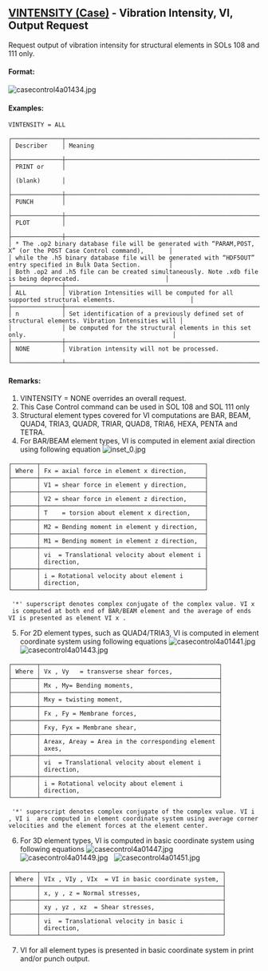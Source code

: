 ## [VINTENSITY (Case)](https://nexus.hexagon.com/documentationcenter/bundle/MSC_Nastran_2022.4/page/Nastran_Combined_Book/qrg/casecontrol4a/TOC.VINTENSITY.Case.xhtml) - Vibration Intensity, VI, Output Request

Request output of vibration intensity for structural elements in SOLs 108 and 111 only.

#### Format:

![casecontrol4a01434.jpg](https://help-be.hexagonmi.com/bundle/MSC_Nastran_2022.4/page/Nastran_Combined_Book/qrg/casecontrol4a/../../../assets/casecontrol4a01434.jpg?_LANG=enus)  

#### Examples:

```nastran
VINTENSITY = ALL
```

```text
┌──────────────┬───────────────────────────────────────────────────────────────────────────────────────────────────┐
│ Describer    │ Meaning                                                                                           │
├──────────────┼───────────────────────────────────────────────────────────────────────────────────────────────────┤
│ PRINT or     │                                                                                                   │
│ (blank)      │                                                                                                   │
├──────────────┼───────────────────────────────────────────────────────────────────────────────────────────────────┤
│ PUNCH        │                                                                                                   │
├──────────────┼───────────────────────────────────────────────────────────────────────────────────────────────────┤
│ PLOT         │                                                                                                   │
├──────────────┼───────────────────────────────────────────────────────────────────────────────────────────────────┤
│ * The .op2 binary database file will be generated with “PARAM,POST, X” (or the POST Case Control command),       │
│ while the .h5 binary database file will be generated with “HDF5OUT” entry specified in Bulk Data Section.        │
│ Both .op2 and .h5 file can be created simultaneously. Note .xdb file is being deprecated.                        │
├──────────────┼───────────────────────────────────────────────────────────────────────────────────────────────────┤
│ ALL          │ Vibration Intensities will be computed for all supported structural elements.                     │
├──────────────┼───────────────────────────────────────────────────────────────────────────────────────────────────┤
│ n            │ Set identification of a previously defined set of structural elements. Vibration Intensities will │
│              │ be computed for the structural elements in this set only.                                         │
├──────────────┼───────────────────────────────────────────────────────────────────────────────────────────────────┤
│ NONE         │ Vibration intensity will not be processed.                                                        │
└──────────────┴───────────────────────────────────────────────────────────────────────────────────────────────────┘
```

#### Remarks:

1. VINTENSITY = NONE overrides an overall request.
2. This Case Control command can be used in SOL 108 and SOL 111 only
3. Structural element types covered for VI computations are BAR, BEAM, QUAD4, TRIA3, QUADR, TRIAR, QUAD8, TRIA6, HEXA, PENTA and TETRA.
4. For BAR/BEAM element types, VI is computed in element axial direction using following equation
![inset_0.jpg](https://help-be.hexagonmi.com/bundle/MSC_Nastran_2022.4/page/Nastran_Combined_Book/qrg/casecontrol4a/../../../assets/inset_0.jpg?_LANG=enus)

```text
┌───────┬──────────────────────────────────────────────┐
│ Where │ Fx = axial force in element x direction,     │
├───────┼──────────────────────────────────────────────┤
│       │ V1 = shear force in element y direction,     │
├───────┼──────────────────────────────────────────────┤
│       │ V2 = shear force in element z direction,     │
├───────┼──────────────────────────────────────────────┤
│       │ T    = torsion about element x direction,    │
├───────┼──────────────────────────────────────────────┤
│       │ M2 = Bending moment in element y direction,  │
├───────┼──────────────────────────────────────────────┤
│       │ M1 = Bending moment in element z direction,  │
├───────┼──────────────────────────────────────────────┤
│       │ vi  = Translational velocity about element i │
│       │ direction,                                   │
├───────┼──────────────────────────────────────────────┤
│       │ i = Rotational velocity about element i      │
│       │ direction,                                   │
└───────┴──────────────────────────────────────────────┘
```

     '*' superscript denotes complex conjugate of the complex value. VI x  is computed at both end of BAR/BEAM element and the average of ends VI is presented as element VI x .

5. For 2D element types, such as QUAD4/TRIA3, VI is computed in element coordinate system using following equations
![casecontrol4a01441.jpg](https://help-be.hexagonmi.com/bundle/MSC_Nastran_2022.4/page/Nastran_Combined_Book/qrg/casecontrol4a/../../../assets/casecontrol4a01441.jpg?_LANG=enus)  
![casecontrol4a01443.jpg](https://help-be.hexagonmi.com/bundle/MSC_Nastran_2022.4/page/Nastran_Combined_Book/qrg/casecontrol4a/../../../assets/casecontrol4a01443.jpg?_LANG=enus)  

```text
┌───────┬──────────────────────────────────────────────────┐
│ Where │ Vx , Vy   = transverse shear forces,             │
├───────┼──────────────────────────────────────────────────┤
│       │ Mx , My= Bending moments,                        │
├───────┼──────────────────────────────────────────────────┤
│       │ Mxy = twisting moment,                           │
├───────┼──────────────────────────────────────────────────┤
│       │ Fx , Fy = Membrane forces,                       │
├───────┼──────────────────────────────────────────────────┤
│       │ Fxy, Fyx = Membrane shear,                       │
├───────┼──────────────────────────────────────────────────┤
│       │ Areax, Areay = Area in the corresponding element │
│       │ axes,                                            │
├───────┼──────────────────────────────────────────────────┤
│       │ vi  = Translational velocity about element i     │
│       │ direction,                                       │
├───────┼──────────────────────────────────────────────────┤
│       │ i = Rotational velocity about element i          │
│       │ direction,                                       │
└───────┴──────────────────────────────────────────────────┘
```

     '*' superscript denotes complex conjugate of the complex value. VI i , VI i  are computed in element coordinate system using average corner velocities and the element forces at the element center.
6. For 3D element types, VI is computed in basic coordinate system using following equations
     ![casecontrol4a01447.jpg](https://help-be.hexagonmi.com/bundle/MSC_Nastran_2022.4/page/Nastran_Combined_Book/qrg/casecontrol4a/../../../assets/casecontrol4a01447.jpg?_LANG=enus)  
     ![casecontrol4a01449.jpg](https://help-be.hexagonmi.com/bundle/MSC_Nastran_2022.4/page/Nastran_Combined_Book/qrg/casecontrol4a/../../../assets/casecontrol4a01449.jpg?_LANG=enus)  
     ![casecontrol4a01451.jpg](https://help-be.hexagonmi.com/bundle/MSC_Nastran_2022.4/page/Nastran_Combined_Book/qrg/casecontrol4a/../../../assets/casecontrol4a01451.jpg?_LANG=enus)  

```text
┌───────┬───────────────────────────────────────────────────┐
│ Where │ VIx , VIy , VIx  = VI in basic coordinate system, │
├───────┼───────────────────────────────────────────────────┤
│       │ x, y , z = Normal stresses,                       │
├───────┼───────────────────────────────────────────────────┤
│       │ xy , yz , xz  = Shear stresses,                   │
├───────┼───────────────────────────────────────────────────┤
│       │ vi  = Translational velocity in basic i           │
│       │ direction,                                        │
└───────┴───────────────────────────────────────────────────┘
```

7. VI for all element types is presented in basic coordinate system in print and/or punch output.
